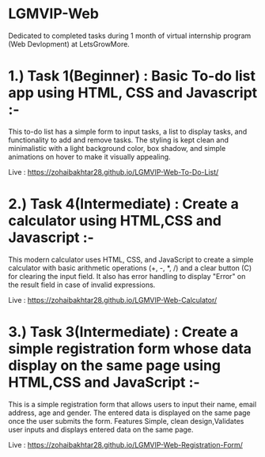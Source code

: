 # LGMVIP-Web
Dedicated to completed tasks during 1 month of virtual internship program (Web Devlopment) at LetsGrowMore.

# 1.) Task 1(Beginner) : Basic To-do list app using HTML, CSS and Javascript :-

This to-do list has a simple form to input tasks, a list to display tasks, and functionality to add and remove tasks. 
The styling is kept clean and minimalistic with a light background color, box shadow, and simple animations on hover to make it visually 
appealing.

Live :
https://zohaibakhtar28.github.io/LGMVIP-Web-To-Do-List/


# 2.) Task 4(Intermediate) : Create a calculator using HTML,CSS and Javascript :-

This modern calculator uses HTML, CSS, and JavaScript to create a simple calculator with basic arithmetic operations (+, -, *, /) and a clear button (C) for clearing the input field. It also has error handling to display "Error" on the result field in case of invalid expressions. 

Live : https://zohaibakhtar28.github.io/LGMVIP-Web-Calculator/


# 3.) Task 3(Intermediate) : Create a simple registration form whose data display on the same page using HTML,CSS and JavaScript :-

This is a simple registration form that allows users to input their name, email address, age and gender. The entered data is displayed on the same page once the user submits the form. Features Simple, clean design,Validates user inputs and displays entered data on the same page.

Live : https://zohaibakhtar28.github.io/LGMVIP-Web-Registration-Form/